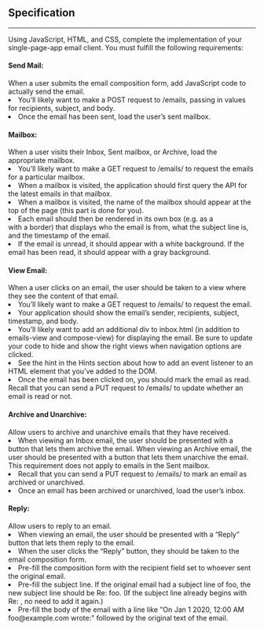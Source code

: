 <h2>Specification</h2>
<hr>
Using JavaScript, HTML, and CSS, complete the implementation of your single-page-app email client. You must fulfill the following requirements:

<h4>Send Mail:</h4> When a user submits the email composition form, add JavaScript code to actually send the email.
<li>You’ll likely want to make a POST request to /emails, passing in values for recipients, subject, and body.
<li>Once the email has been sent, load the user’s sent mailbox.
<h4>Mailbox:</h4> When a user visits their Inbox, Sent mailbox, or Archive, load the appropriate mailbox.
<li>You’ll likely want to make a GET request to /emails/<mailbox> to request the emails for a particular mailbox.
<li>When a mailbox is visited, the application should first query the API for the latest emails in that mailbox.
<li>When a mailbox is visited, the name of the mailbox should appear at the top of the page (this part is done for you).
<li>Each email should then be rendered in its own box (e.g. as a <div> with a border) that displays who the email is from, what the subject line is, and the timestamp of the email.
<li>If the email is unread, it should appear with a white background. If the email has been read, it should appear with a gray background.
<h4>View Email:</h4> When a user clicks on an email, the user should be taken to a view where they see the content of that email.
<li>You’ll likely want to make a GET request to /emails/<email_id> to request the email.
<li>Your application should show the email’s sender, recipients, subject, timestamp, and body.
<li>You’ll likely want to add an additional div to inbox.html (in addition to emails-view and compose-view) for displaying the email. Be sure to update your code to hide and show the right views when navigation options are clicked.
<li>See the hint in the Hints section about how to add an event listener to an HTML element that you’ve added to the DOM.
<li>Once the email has been clicked on, you should mark the email as read. Recall that you can send a PUT request to /emails/<email_id> to update whether an email is read or not.
<h4>Archive and Unarchive:</h4> Allow users to archive and unarchive emails that they have received.
<li>When viewing an Inbox email, the user should be presented with a button that lets them archive the email. When viewing an Archive email, the user should be presented with a button that lets them unarchive the email. This requirement does not apply to emails in the Sent mailbox.
<li>Recall that you can send a PUT request to /emails/<email_id> to mark an email as archived or unarchived.
<li>Once an email has been archived or unarchived, load the user’s inbox.
<h4>Reply:</h4> Allow users to reply to an email.
<li>When viewing an email, the user should be presented with a “Reply” button that lets them reply to the email.
<li>When the user clicks the “Reply” button, they should be taken to the email composition form.
<li>Pre-fill the composition form with the recipient field set to whoever sent the original email.
<li>Pre-fill the subject line. If the original email had a subject line of foo, the new subject line should be Re: foo. (If the subject line already begins with Re: , no need to add it again.)
<li>Pre-fill the body of the email with a line like "On Jan 1 2020, 12:00 AM foo@example.com wrote:" followed by the original text of the email.